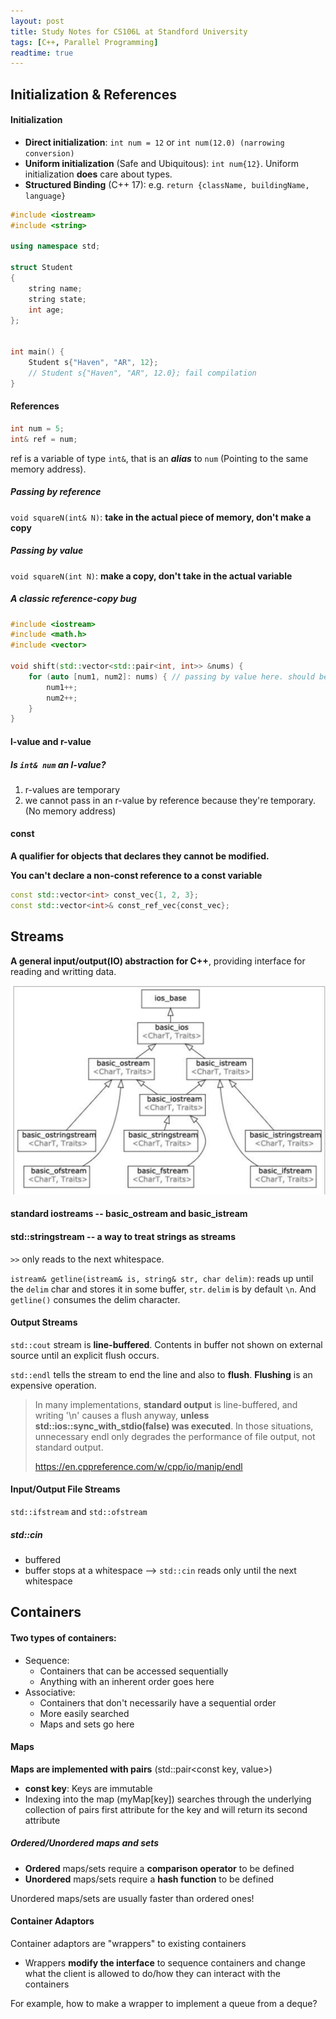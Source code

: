 ```yaml
---
layout: post
title: Study Notes for CS106L at Standford University
tags: [C++, Parallel Programming]
readtime: true
---
```

## Initialization & References
#### Initialization
- **Direct initialization**: `int num = 12` or `int num(12.0) (narrowing conversion)`
- **Uniform initialization** (Safe and Ubiquitous): `int num{12}`. Uniform initialization **does** care about types.
- **Structured Binding** (C++ 17): e.g. `return {className, buildingName, language}`
```c++
#include <iostream>
#include <string>

using namespace std;

struct Student
{
    string name;
    string state;
    int age;
};


int main() {
    Student s{"Haven", "AR", 12};
    // Student s{"Haven", "AR", 12.0}; fail compilation 
}
```

#### References
```c++
int num = 5;
int& ref = num;
```
ref is a variable of type `int&`, that is an ***alias*** to `num` (Pointing to the same memory address).

##### Passing by reference
`void squareN(int& N)`: **take in the actual piece of memory, don't make a copy**

##### Passing by value
`void squareN(int N)`: **make a copy, don't take in the actual variable**

##### A classic reference-copy bug
```c++
#include <iostream>
#include <math.h>
#include <vector>

void shift(std::vector<std::pair<int, int>> &nums) {
    for (auto [num1, num2]: nums) { // passing by value here. should be auto& [num1, num2]
        num1++;
        num2++;
    }
}
```

#### l-value and r-value
##### Is `int& num` an l-value?
1. r-values are temporary
2. we cannot pass in an r-value by reference because they're temporary. (No memory address) 

#### const
**A qualifier for objects that declares they cannot be modified.**

**You can't declare a non-const reference to a const variable**

```c++
const std::vector<int> const_vec{1, 2, 3};
const std::vector<int>& const_ref_vec{const_vec};
```

## Streams
**A general input/output(IO) abstraction for C++**, providing interface for reading and writting data.

![](../assets/img/cs106l/streams.png)

#### standard iostreams -- basic_ostream and basic_istream


#### std::stringstream -- a way to treat strings as streams

`>>` only reads to the next whitespace. 

`istream& getline(istream& is, string& str, char delim)`: reads up until the `delim` char and stores it in some buffer, `str`. `delim` is by default `\n`. And `getline()` consumes the delim character.


#### Output Streams
`std::cout` stream is **line-buffered**. Contents in buffer not shown on external source until an explicit flush occurs.

`std::endl` tells the stream to end the line and also to **flush**. **Flushing** is an expensive operation.

> In many implementations, **standard output** is line-buffered, and writing '\n' causes a flush anyway, **unless std::ios::sync_with_stdio(false) was executed**. In those situations, unnecessary endl only degrades the performance of file output, not standard output.
>
>   https://en.cppreference.com/w/cpp/io/manip/endl


#### Input/Output File Streams
`std::ifstream` and `std::ofstream`

##### std::cin
- buffered
- buffer stops at a whitespace --> `std::cin` reads only until the next whitespace

## Containers

#### Two types of containers:
- Sequence:
  - Containers that can be accessed sequentially
  - Anything with an inherent order goes here
- Associative:
  - Containers that don't necessarily have a sequential order
  - More easily searched
  - Maps and sets go here

#### Maps
**Maps are implemented with pairs** (std::pair<const key, value>)

- **const key**: Keys are immutable
- Indexing into the map (myMap[key]) searches through the underlying collection of pairs first attribute for the key and will return its second attribute

##### Ordered/Unordered maps and sets
- **Ordered** maps/sets require a **comparison operator** to be defined
- **Unordered** maps/sets require a **hash function** to be defined

Unordered maps/sets are usually faster than ordered ones!

#### Container Adaptors
Container adaptors are "wrappers" to existing containers
- Wrappers **modify the interface** to sequence containers and change what the client is allowed to do/how they can interact with the containers

For example, how to make a wrapper to implement a queue from a deque?